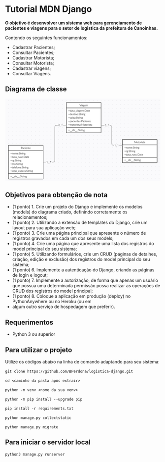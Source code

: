 # Tutorial MDN Django

**O objetivo é desenvolver um sistema web para gerenciamento de pacientes e viagens para o setor de logistica da prefeitura de Canoinhas.**

Contendo os seguintes funcionamentos:

- Cadastrar Pacientes;
- Consultar Pacientes;
- Cadastrar Motorista;
- Consultar Motorista;
- Cadastrar viagens;
- Consultar Viagens.

## Diagrama de classe

![diagram_de_classe](https://github.com/BPerdona/logistica-django/blob/main/Diagrama_Classes.png)

## Objetivos para obtenção de nota

- (1 ponto) 1. Crie um projeto do Django e implemente os modelos (models) do diagrama criado, definindo corretamente os relacionamentos;
- (1 ponto) 2. Utilizando a extensão de templates do Django, crie um layout para sua aplicação web;
- (1 ponto) 3. Crie uma página principal que apresente o número de registros gravados em cada um dos seus models;
- (1 ponto) 4. Crie uma página que apresente uma lista dos registros do model principal do seu sistema;
- (1 ponto) 5. Utilizando formulários, crie um CRUD (páginas de detalhes, criação, edição e exclusão) dos registros do model principal do seu sistema;
- (1 ponto) 6. Implemente a autenticação do Django, criando as páginas de login e logout;
- (1 ponto) 7. Implemente a autorização, de forma que apenas um usuário que possua uma determinada permissão possa realizar as operações de CRUD dos registros do model principal;
- (1 ponto) 8. Coloque a aplicação em produção (deploy) no PythonAnywhere ou no Heroku (ou em
- algum outro serviço de hospedagem que preferir).

## Requerimentos

- Python 3 ou superior

## Para utilizar o projeto

Utilize os códigos abaixo na linha de comando adaptando para seu sistema:

```
git clone https://github.com/BPerdona/logistica-django.git
```

```
cd <caminho da pasta após extrair>
```

```
python -m venv <nome da sua venv>
```

```
python -m pip install --upgrade pip
```

```
pip install -r requirements.txt
```

```
python manage.py collectstatic
```

```
python manage.py migrate
```

## Para iniciar o servidor local

```
python3 manage.py runserver
```
